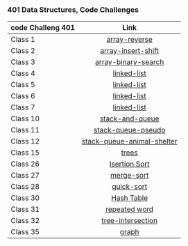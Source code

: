 ### 401 Data Structures, Code Challenges

| code Challeng 401     | Link                                                            |
| ----------------------|:---------------------------------------------------------------:|
|  Class 1              |[array-reverse](./array-reverse/README.md)                       |
|  Class 2              |[array-insert-shift](./array-insert-shift/README.md)             |
|  Class 3              |[array-binary-search](./array-binary-search/README.md)           |
|  Class 4              |[linked-list](./linked-list/README.md)                           |
|  Class 5              |[linked-list](./linked-list/README.md)                           |
|  Class 6              |[linked-list](./linked-list/README.md)                           |
|  Class 7              |[linked-list](./linked-list/README.md)                           |
|  Class 10             |[stack-and-queue](./stack-and-queue/README.md)                   |
|  Class 11             |[stack-queue-pseudo](./stack-and-queue/README.md)                |
|  Class 12             |[stack-queue-animal-shelter](./stack-and-queue/README.md)        |
|  Class 15             |[trees](./trees/README.md)                                       |
|  Class 26             |[Isertion Sort](./isertionSort/README.md)                        |
|  Class 27             |[merge-sort](./merge-sort/README.md)                             |
|  Class 28             |[quick-sort](./quick-sort/README.md)                             |
|  Class 30             |[Hash Table](./hashtable/README.md)                              |
|  Class 31             |[repeated word](./hashmap-repeated-word/README.md)               |
|  Class 32             |[tree-intersection](./tree-intersection/README.md)               |
|  Class 35             |[graph](./graph/README.md)                                       |









